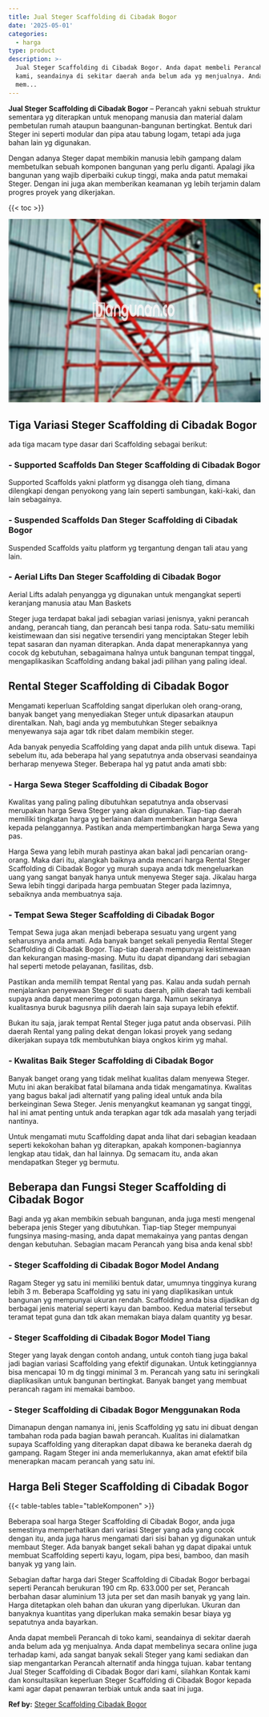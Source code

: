 ```yaml
---
title: Jual Steger Scaffolding di Cibadak Bogor
date: '2025-05-01'
categories:
  - harga
type: product
description: >-
  Jual Steger Scaffolding di Cibadak Bogor. Anda dapat membeli Perancah di toko
  kami, seandainya di sekitar daerah anda belum ada yg menjualnya. Anda dapat
  mem...
---
```


**Jual Steger Scaffolding di Cibadak Bogor** – Perancah yakni sebuah struktur sementara yg diterapkan untuk menopang manusia dan material dalam pembetulan rumah ataupun baangunan-bangunan bertingkat. Bentuk dari Steger ini seperti modular dan pipa atau tabung logam, tetapi ada juga bahan lain yg digunakan.

Dengan adanya Steger dapat membikin manusia lebih gampang dalam membetulkan sebuah komponen bangunan yang perlu diganti. Apalagi jika bangunan yang wajib diperbaiki cukup tinggi, maka anda patut memakai Steger. Dengan ini juga akan memberikan keamanan yg lebih terjamin dalam progres proyek yang dikerjakan.

{{< toc >}}

![Jual Steger Scaffolding di Cibadak Bogor](/images/sewa-scaffolding-steger-24.png)

## Tiga Variasi Steger Scaffolding di Cibadak Bogor

ada tiga macam type dasar dari Scaffolding sebagai berikut:

### \- Supported Scaffolds Dan Steger Scaffolding di Cibadak Bogor

Supported Scaffolds yakni platform yg disangga oleh tiang, dimana dilengkapi dengan penyokong yang lain seperti sambungan, kaki-kaki, dan lain sebagainya.

### \- Suspended Scaffolds Dan Steger Scaffolding di Cibadak Bogor

Suspended Scaffolds yaitu platform yg tergantung dengan tali atau yang lain.

### \- Aerial Lifts Dan Steger Scaffolding di Cibadak Bogor

Aerial Lifts adalah penyangga yg digunakan untuk mengangkat seperti keranjang manusia atau Man Baskets

Steger juga terdapat bakal jadi sebagian variasi jenisnya, yakni perancah andang, perancah tiang, dan perancah besi tanpa roda. Satu-satu memiliki keistimewaan dan sisi negative tersendiri yang menciptakan Steger lebih tepat sasaran dan nyaman diterapkan. Anda dapat menerapkannya yang cocok dg kebutuhan, sebagaimana halnya untuk bangunan tempat tinggal, mengaplikasikan Scaffolding andang bakal jadi pilihan yang paling ideal.

## Rental Steger Scaffolding di Cibadak Bogor

Mengamati keperluan Scaffolding sangat diperlukan oleh orang-orang, banyak banget yang menyediakan Steger untuk dipasarkan ataupun direntalkan. Nah, bagi anda yg membutuhkan Steger sebaiknya menyewanya saja agar tdk ribet dalam membikin steger.

Ada banyak penyedia Scaffolding yang dapat anda pilih untuk disewa. Tapi sebelum itu, ada beberapa hal yang sepatutnya anda observasi seandainya berharap menyewa Steger. Beberapa hal yg patut anda amati sbb:

### \- Harga Sewa Steger Scaffolding di Cibadak Bogor

Kwalitas yang paling paling dibutuhkan sepatutnya anda observasi merupakan harga Sewa Steger yang akan digunakan. Tiap-tiap daerah memiliki tingkatan harga yg berlainan dalam memberikan harga Sewa kepada pelanggannya. Pastikan anda mempertimbangkan harga Sewa yang pas.

Harga Sewa yang lebih murah pastinya akan bakal jadi pencarian orang-orang. Maka dari itu, alangkah baiknya anda mencari harga Rental Steger Scaffolding di Cibadak Bogor yg murah supaya anda tdk mengeluarkan uang yang sangat banyak hanya untuk menyewa Steger saja. Jikalau harga Sewa lebih tinggi daripada harga pembuatan Steger pada lazimnya, sebaiknya anda membuatnya saja.

### \- Tempat Sewa Steger Scaffolding di Cibadak Bogor

Tempat Sewa juga akan menjadi beberapa sesuatu yang urgent yang seharusnya anda amati. Ada banyak banget sekali penyedia Rental Steger Scaffolding di Cibadak Bogor. Tiap-tiap daerah mempunyai keistimewaan dan kekurangan masing-masing. Mutu itu dapat dipandang dari sebagian hal seperti metode pelayanan, fasilitas, dsb.

Pastikan anda memilih tempat Rental yang pas. Kalau anda sudah pernah menjalankan penyewaan Steger di suatu daerah, pilih daerah tadi kembali supaya anda dapat menerima potongan harga. Namun sekiranya kualitasnya buruk bagusnya pilih daerah lain saja supaya lebih efektif.

Bukan itu saja, jarak tempat Rental Steger juga patut anda observasi. Pilih daerah Rental yang paling dekat dengan lokasi proyek yang sedang dikerjakan supaya tdk membutuhkan biaya ongkos kirim yg mahal.

### \- Kwalitas Baik Steger Scaffolding di Cibadak Bogor

Banyak banget orang yang tidak melihat kualitas dalam menyewa Steger. Mutu ini akan berakibat fatal bilamana anda tidak mengamatinya. Kwalitas yang bagus bakal jadi alternatif yang paling ideal untuk anda bila berkeinginan Sewa Steger. Jenis menyangkut keamanan yg sangat tinggi, hal ini amat penting untuk anda terapkan agar tdk ada masalah yang terjadi nantinya.

Untuk mengamati mutu Scaffolding dapat anda lihat dari sebagian keadaan seperti kekokohan bahan yg diterapkan, apakah komponen-bagiannya lengkap atau tidak, dan hal lainnya. Dg semacam itu, anda akan mendapatkan Steger yg bermutu.

## Beberapa dan Fungsi Steger Scaffolding di Cibadak Bogor

Bagi anda yg akan membikin sebuah bangunan, anda juga mesti mengenal beberapa jenis Steger yang dibutuhkan. Tiap-tiap Steger mempunyai fungsinya masing-masing, anda dapat memakainya yang pantas dengan dengan kebutuhan. Sebagian macam Perancah yang bisa anda kenal sbb!

### \- Steger Scaffolding di Cibadak Bogor Model Andang

Ragam Steger yg satu ini memiliki bentuk datar, umumnya tingginya kurang lebih 3 m. Beberapa Scaffolding yg satu ini yang diaplikasikan untuk bangunan yg mempunyai ukuran rendah. Scaffolding anda bisa dijadikan dg berbagai jenis material seperti kayu dan bamboo. Kedua material tersebut teramat tepat guna dan tdk akan memakan biaya dalam quantity yg besar.

### \- Steger Scaffolding di Cibadak Bogor Model Tiang

Steger yang layak dengan contoh andang, untuk contoh tiang juga bakal jadi bagian variasi Scaffolding yang efektif digunakan. Untuk ketinggiannya bisa mencapai 10 m dg tinggi minimal 3 m. Perancah yang satu ini seringkali diaplikasikan untuk bangunan bertingkat. Banyak banget yang membuat perancah ragam ini memakai bamboo.

### \- Steger Scaffolding di Cibadak Bogor Menggunakan Roda

Dimanapun dengan namanya ini, jenis Scaffolding yg satu ini dibuat dengan tambahan roda pada bagian bawah perancah. Kualitas ini dialamatkan supaya Scaffolding yang diterapkan dapat dibawa ke beraneka daerah dg gampang. Ragam Steger ini anda memerlukannya, akan amat efektif bila menerapkan macam perancah yang satu ini.

## Harga Beli Steger Scaffolding di Cibadak Bogor

{{< table-tables table="tableKomponen" >}}

Beberapa soal harga Steger Scaffolding di Cibadak Bogor, anda juga semestinya memperhatikan dari variasi Steger yang ada yang cocok dengan itu, anda juga harus mengamati dari sisi bahan yg digunakan untuk membaut Steger. Ada banyak banget sekali bahan yg dapat dipakai untuk membuat Scaffolding seperti kayu, logam, pipa besi, bamboo, dan masih banyak yg yang lain.

Sebagian daftar harga dari Steger Scaffolding di Cibadak Bogor berbagai seperti Perancah berukuran 190 cm Rp. 633.000 per set, Perancah berbahan dasar aluminium 13 juta per set dan masih banyak yg yang lain. Harga ditetapkan oleh bahan dan ukuran yang diperlukan. Ukuran dan banyaknya kuantitas yang diperlukan maka semakin besar biaya yg sepatutnya anda bayarkan.

Anda dapat membeli Perancah di toko kami, seandainya di sekitar daerah anda belum ada yg menjualnya. Anda dapat membelinya secara online juga terhadap kami, ada sangat banyak sekali Steger yang kami sediakan dan siap mengantarkan Perancah alternatif anda hingga tujuan. kabar tentang Jual Steger Scaffolding di Cibadak Bogor dari kami, silahkan Kontak kami dan konsultasikan keperluan Steger Scaffolding di Cibadak Bogor kepada kami agar dapat penawran terbiak untuk anda saat ini juga.

**Ref by:** [Steger Scaffolding Cibadak Bogor](https://id.wikipedia.org/wiki/Steger)
